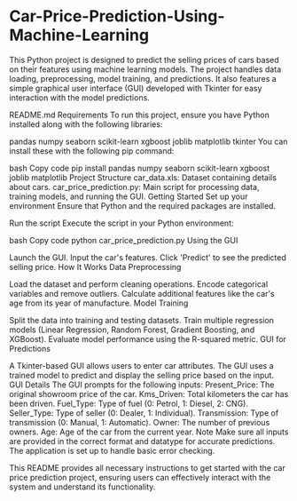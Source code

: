 # Car-Price-Prediction-Using-Machine-Learning 

This Python project is designed to predict the selling prices of cars based on their features using machine learning models. The project handles data loading, preprocessing, model training, and predictions. It also features a simple graphical user interface (GUI) developed with Tkinter for easy interaction with the model predictions.

README.md
Requirements
To run this project, ensure you have Python installed along with the following libraries:

pandas
numpy
seaborn
scikit-learn
xgboost
joblib
matplotlib
tkinter
You can install these with the following pip command:

bash
Copy code
pip install pandas numpy seaborn scikit-learn xgboost joblib matplotlib
Project Structure
car_data.xls: Dataset containing details about cars.
car_price_prediction.py: Main script for processing data, training models, and running the GUI.
Getting Started
Set up your environment Ensure that Python and the required packages are installed.

Run the script Execute the script in your Python environment:

bash
Copy code
python car_price_prediction.py
Using the GUI

Launch the GUI.
Input the car's features.
Click 'Predict' to see the predicted selling price.
How It Works
Data Preprocessing

Load the dataset and perform cleaning operations.
Encode categorical variables and remove outliers.
Calculate additional features like the car's age from its year of manufacture.
Model Training

Split the data into training and testing datasets.
Train multiple regression models (Linear Regression, Random Forest, Gradient Boosting, and XGBoost).
Evaluate model performance using the R-squared metric.
GUI for Predictions

A Tkinter-based GUI allows users to enter car attributes.
The GUI uses a trained model to predict and display the selling price based on the input.
GUI Details
The GUI prompts for the following inputs:
Present_Price: The original showroom price of the car.
Kms_Driven: Total kilometers the car has been driven.
Fuel_Type: Type of fuel (0: Petrol, 1: Diesel, 2: CNG).
Seller_Type: Type of seller (0: Dealer, 1: Individual).
Transmission: Type of transmission (0: Manual, 1: Automatic).
Owner: The number of previous owners.
Age: Age of the car from the current year.
Note
Make sure all inputs are provided in the correct format and datatype for accurate predictions. The application is set up to handle basic error checking.

This README provides all necessary instructions to get started with the car price prediction project, ensuring users can effectively interact with the system and understand its functionality.
